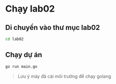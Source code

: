 # Chạy lab02

## Di chuyển vào thư mục lab02
``` bash
cd lab02
```

## Chạy dự án

``` bash
go run main.go
```

> Lưu ý máy đã cài môi trường để chạy golang